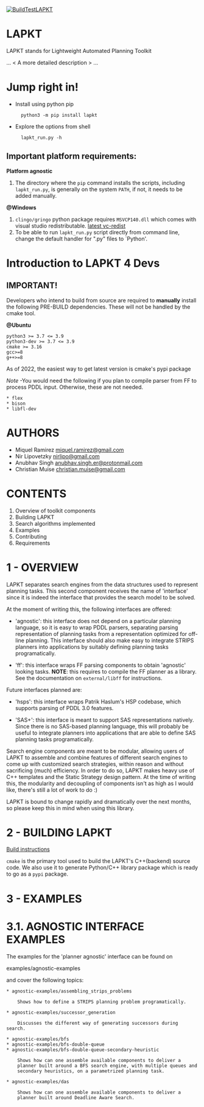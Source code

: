 [![BuildTestLAPKT](https://github.com/LAPKT-dev/LAPKT-public/actions/workflows/ubuntu_build_test.yml/badge.svg?branch=Devel2.0)](https://github.com/LAPKT-dev/LAPKT-public/actions/workflows/ubuntu_build_test.yml)

# LAPKT

LAPKT stands for Lightweight Automated Planning Toolkit

... < A more detailed description > ...

# Jump right in!

- Install using python pip

		python3 -m pip install lapkt

- Explore the options from shell

		lapkt_run.py -h

## Important platform requirements:  

**Platform agnostic**

1. The directory where the `pip` command installs the scripts, including `lapkt_run.py`, is generally on the system `PATH`, if not, it needs to be added manually.

**@Windows**

1. `clingo/gringo` python package requires `MSVCP140.dll` which comes with visual studio redistributable. [latest vc-redist](https://docs.microsoft.com/en-us/cpp/windows/latest-supported-vc-redist)
2. To be able to run `lapkt_run.py` script directly from command line, change the default handler for ".py" files to `Python'.

Introduction to LAPKT 4 Devs
============================

IMPORTANT! 
----------
Developers who intend to build from source are required to **manually** install the following PRE-BUILD dependencies. These will not be handled by the cmake tool.

**@Ubuntu**

	python3 >= 3.7 <= 3.9
	python3-dev >= 3.7 <= 3.9
	cmake >= 3.16
	gcc>=8
	g++>=8

As of 2022, the easiest way to get latest version is cmake's pypi package

*Note* -You would need the following if you plan to compile parser from FF to process PDDL input. Otherwise, these are not needed.

	* flex
	* bison
	* libfl-dev


AUTHORS
=======

- Miquel Ramirez <miquel.ramirez@gmail.com>
- Nir Lipovetzky <nirlipo@gmail.com>
- Anubhav Singh <anubhav.singh.er@protonmail.com>
- Christian Muise <christian.muise@gmail.com>

CONTENTS
========

1. Overview of toolkit components
2. Building LAPKT
3. Search algorithms implemented
4. Examples
5. Contributing
6. Requirements

1 - OVERVIEW
===========

LAPKT separates search engines from the data structures used to represent
planning tasks. This second component receives the name of 'interface' since
it is indeed the interface that provides the search model to be solved.

At the moment of writing this, the following interfaces are offered:

* 'agnostic': this interface does not depend on a particular planning language,
so it is easy to wrap PDDL parsers, separating parsing representation of planning
tasks from a representation optimized for off-line planning. This interface should
also make easy to integrate STRIPS planners into applications by suitably
defining planning tasks programatically.

* 'ff': this interface wraps FF parsing components to obtain 'agnostic' looking
tasks. **NOTE**: this requires to compile the FF planner as a library. See the 
documentation on ```external/libff``` for instructions.

Future interfaces planned are:

* 'hsps': this interface wraps Patrik Haslum's HSP codebase, which supports parsing
of PDDL 3.0 features.

* 'SAS+': this interface is meant to support SAS representations natively. Since
there is no SAS-based planning language, this will probably be useful to integrate
planners into applications that are able to define SAS planning tasks programatically.

Search engine components are meant to be modular, allowing users of LAPKT to
assemble and combine features of different search engines to come up with customized
search strategies, within reason and without sacrificing (much) efficiency. In order to
do so, LAPKT makes heavy use of C++ templates and the Static Strategy design pattern.
At the time of writing this, the modularity and decoupling of components isn't as high 
as I would like, there's still a lot of work to do :)

LAPKT is bound to change rapidly and dramatically over the next months, so please keep
this in mind when using this library.

2 - BUILDING LAPKT
==================

[Build instructions](developersguide/build.md)

`cmake` is the primary tool used to build the LAPKT's C++(backend) source code. We also use it to generate Python/C++ library package which is ready to go as a `pypi` package. 

3 - EXAMPLES
===========

3.1. AGNOSTIC INTERFACE EXAMPLES
================================

The examples for the 'planner agnostic' interface can be found on

examples/agnostic-examples

and cover the following topics:

	* agnostic-examples/assembling_strips_problems

		Shows how to define a STRIPS planning problem programatically.

	* agnostic-examples/successor_generation
		
		Discusses the different way of generating successors during search.

	* agnostic-examples/bfs
	* agnostic-examples/bfs-double-queue 
	* agnostic-examples/bfs-double-queue-secondary-heuristic

		Shows how can one assemble available components to deliver a
		planner built around a BFS search engine, with multiple queues and
		secondary heuristics, on a parametrized planning task.

	* agnostic-examples/das

		Shows how can one assemble available components to deliver a
		planner built around Deadline Aware Search.
